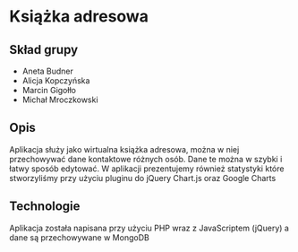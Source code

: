 ﻿# Książka adresowa
## Skład grupy
* Aneta Budner
* Alicja Kopczyńska
* Marcin Gigołło
* Michał Mroczkowski

## Opis

Aplikacja służy jako wirtualna książka adresowa, można w niej przechowywać dane kontaktowe różnych osób. Dane te można w szybki i łatwy sposób edytować. W aplikacji prezentujemy również statystyki które stworzyliśmy przy użyciu pluginu do jQuery Chart.js oraz Google Charts

## Technologie

Aplikacja została napisana przy użyciu PHP wraz z JavaScriptem (jQuery) a dane są przechowywane w MongoDB